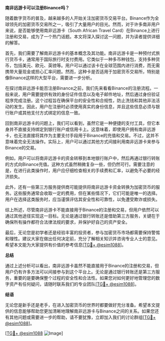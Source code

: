 **南非远游卡可以注册Binance吗？**

随着数字货币的普及，越来越多的人开始关注加密货币交易平台。Binance作为全球领先的加密货币交易所之一，吸引了大量用户的目光。然而，对于许多南非用户来说，是否能够使用南非远游卡（South African Travel Card）在Binance上进行注册和交易，成为了一个热门话题。本文将深入探讨这一问题，并为读者提供详细的解答。

首先，我们需要了解南非远游卡的基本概念及其功能。南非远游卡是一种预付式旅行货币卡，通常用于国际旅行时支付费用。它类似于一种多币种钱包，支持多种货币，包括美元、欧元、英镑等。用户可以通过该卡在全球范围内进行消费，而无需携带大量现金或担心汇率问题。然而，这种卡是否适用于加密货币交易所，特别是像Binance这样的大型平台，需要进一步分析。

在探讨南非远游卡能否注册Binance之前，我们先来看看Binance的注册流程。一般来说，用户需要提供有效的身份证件信息以及电子邮件地址，然后通过身份验证程序完成注册。这个过程旨在确保平台的安全性和合规性，防止洗钱和其他非法活动的发生。因此，用户在注册时必须使用真实的身份信息，并且这些信息必须与银行账户或其他支付方式绑定的信息一致。

回到南非远游卡的问题上，我们可以看到，虽然它是一种便捷的支付工具，但它本身并不直接支持绑定到银行账户或信用卡上。这意味着，即使用户拥有南非远游卡，也无法直接将其作为主要支付手段用于Binance的充值和交易。不过，这并不意味着完全无法操作。实际上，用户可以通过其他方式间接利用南非远游卡来参与Binance的交易。

例如，用户可以将南非远游卡的资金转移到本地银行账户中，然后再通过银行转账的方式向Binance充值。这种方式虽然稍微复杂一些，但仍然可行。需要注意的是，在进行此类操作时，用户应仔细检查相关的手续费和汇率，以避免不必要的经济损失。

此外，还有一些第三方服务提供商可能提供将南非远游卡资金转换为加密货币的服务。这些服务通常会收取一定的费用，但在某些情况下，它们可能是唯一的选择。用户在选择这类服务时，应当谨慎评估其安全性和可靠性，以免遭受欺诈或损失。

综上所述，尽管南非远游卡不能直接用于Binance的注册和交易，但用户依然可以通过其他途径实现这一目标。无论是通过银行转账还是借助第三方服务，关键在于确保所有操作都符合法律法规的要求，并保护好自己的资产安全。

最后，无论您是初学者还是经验丰富的投资者，参与加密货币市场都需要保持警惕和理性。建议大家在做出任何决定前，充分了解相关知识并咨询专业人士的意见。希望本文能为大家提供有价值的参考信息[[TG💪+ @esim1088](https://t.me/s/esim1088)]。

**总结**

通过上述分析可以看出，南非远游卡虽然不能直接用于Binance的注册和交易，但用户仍有许多方法可以间接参与到这个平台上。无论是通过银行转账还是第三方服务，重要的是要确保整个过程的安全性和合法性。如果您对如何更好地管理您的数字资产有任何疑问，请随时联系我们的专业团队[[TG💪+ @esim1088](https://t.me/s/esim1088)]。

**结语**

无论您是新手还是老手，在进入加密货币的世界时都要做好充分准备。希望本文提供的信息能够帮助您更加清晰地理解南非远游卡与Binance之间的关系。如果您还有其他问题或需要进一步的帮助，请不要犹豫，立即加入我们的讨论群组[[TG💪+ @esim1088](https://t.me/s/esim1088)]。

[[TG💪+ @esim1088](https://t.me/s/esim1088) ![Image](https://i.postimg.cc/4NQfJmqS/Snipaste-2025-05-13-00-14-12.png)]